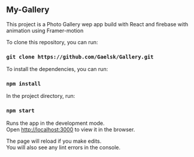 ## My-Gallery

This project is a Photo Gallery wep app build with React and firebase with animation using Framer-motion

To clone this repository, you can run: 
### `git clone https://github.com/Gaelsk/Gallery.git`

To install the dependencies, you can run: 
### `npm install`

In the project directory, run:

### `npm start`

Runs the app in the development mode.<br>
Open [http://localhost:3000](http://localhost:3000) to view it in the browser.

The page will reload if you make edits.<br>
You will also see any lint errors in the console.